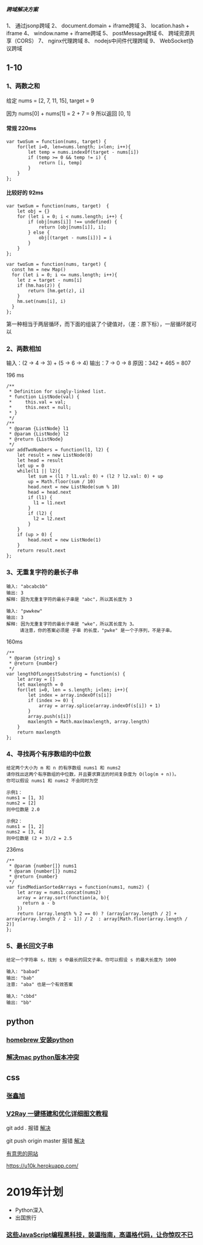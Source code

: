 ##### 跨域解决方案
1、 通过jsonp跨域
2、 document.domain + iframe跨域
3、 location.hash + iframe
4、 window.name + iframe跨域
5、 postMessage跨域
6、 跨域资源共享（CORS）
7、 nginx代理跨域
8、 nodejs中间件代理跨域
9、 WebSocket协议跨域

## 1-10
### 1、两数之和

给定 nums = [2, 7, 11, 15], target = 9

因为 nums[0] + nums[1] = 2 + 7 = 9
所以返回 [0, 1]

#### 常规 220ms
```
var twoSum = function(nums, target) {
    for(let i=0, len=nums.length; i<len; i++){
        let temp = nums.indexOf(target - nums[i])
        if (temp >= 0 && temp != i) {
            return [i, temp]
        }
    }
};
```
#### 比较好的 92ms
```
var twoSum = function(nums, target)  {
    let obj = {}
    for (let i = 0; i < nums.length; i++) {
        if (obj[nums[i]] !== undefined) {
            return [obj[nums[i]], i];
        } else {
            obj[(target - nums[i])] = i
        }
    }
};
```
```
var twoSum = function(nums, target) {
  const hm = new Map()
  for (let i = 0; i <= nums.length; i++){
    let z = target - nums[i]
    if (hm.has(z)) {
        return [hm.get(z), i]
    }
    hm.set(nums[i], i)
  }
};
```
第一种相当于两层循环，而下面的组装了个键值对，（差：原下标），一层循环就可以

### 2、两数相加

输入：(2 -> 4 -> 3) + (5 -> 6 -> 4)
输出：7 -> 0 -> 8
原因：342 + 465 = 807


196 ms
```
/**
 * Definition for singly-linked list.
 * function ListNode(val) {
 *     this.val = val;
 *     this.next = null;
 * }
 */
/**
 * @param {ListNode} l1
 * @param {ListNode} l2
 * @return {ListNode}
 */
var addTwoNumbers = function(l1, l2) {
    let result = new ListNode(0)
    let head = result
    let up = 0
    while(l1 || l2){
        let sum = (l1 ? l1.val: 0) + (l2 ? l2.val: 0) + up
        up = Math.floor(sum / 10)
        head.next = new ListNode(sum % 10)
        head = head.next
        if (l1) {
          l1 = l1.next
        }
        if (l2) {
          l2 = l2.next
        }
    }
    if (up > 0) {
        head.next = new ListNode(1)
    }
    return result.next
};
```

### 3、无重复字符的最长子串
```
输入: "abcabcbb"
输出: 3 
解释: 因为无重复字符的最长子串是 "abc"，所以其长度为 3

输入: "pwwkew"
输出: 3
解释: 因为无重复字符的最长子串是 "wke"，所以其长度为 3。
     请注意，你的答案必须是 子串 的长度，"pwke" 是一个子序列，不是子串。
```

160ms
```
/**
 * @param {string} s
 * @return {number}
 */
var lengthOfLongestSubstring = function(s) {
    let array = []
    let maxlength = 0
    for(let i=0, len = s.length; i<len; i++){
        let index = array.indexOf(s[i])
        if (index >= 0) {
            array = array.splice(array.indexOf(s[i]) + 1)
        }
        array.push(s[i])
        maxlength = Math.max(maxlength, array.length)
    }
    return maxlength
};
```

### 4、寻找两个有序数组的中位数

```
给定两个大小为 m 和 n 的有序数组 nums1 和 nums2
请你找出这两个有序数组的中位数，并且要求算法的时间复杂度为 O(log(m + n))。
你可以假设 nums1 和 nums2 不会同时为空

示例1：
nums1 = [1, 3]
nums2 = [2]
则中位数是 2.0

示例2：
nums1 = [1, 2]
nums2 = [3, 4]
则中位数是 (2 + 3)/2 = 2.5
```

236ms
```
/**
 * @param {number[]} nums1
 * @param {number[]} nums2
 * @return {number}
 */
var findMedianSortedArrays = function(nums1, nums2) {
    let array = nums1.concat(nums2)
    array = array.sort(function(a, b){
      return a - b
    })
    return (array.length % 2 == 0) ? (array[array.length / 2] + array[array.length / 2 - 1]) / 2  : array[Math.floor(array.length / 2)]
};
```

### 5、最长回文子串

```
给定一个字符串 s，找到 s 中最长的回文子串。你可以假设 s 的最大长度为 1000

输入: "babad"
输出: "bab"
注意: "aba" 也是一个有效答案

输入: "cbbd"
输出: "bb"
```


## python
### [homebrew 安装python](https://www.jianshu.com/p/7462a1f3f846)
### [解决mac python版本冲突](https://stringpiggy.hpd.io/mac-osx-python3-dual-install/)
## css
### [张鑫旭](https://www.zhangxinxu.com/)
### [V2Ray 一键搭建和优化详细图文教程](https://ccat.xyz/post/2/)


git add . 报错
[解决](https://blog.csdn.net/liereli/article/details/80824804)

git push origin master 报错
[解决](https://www.jianshu.com/p/6707658a84bb)

[有意思的网站](http://fff.cmiscm.com/#!/main)

https://u10k.herokuapp.com/

# 2019年计划
- Python深入
- 出国旅行

### [这些JavaScript编程黑科技，装逼指南，高逼格代码，让你惊叹不已](https://github.com/jawil/blog/issues/24)
